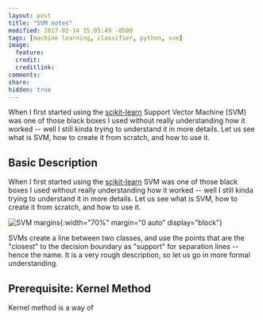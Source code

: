 ```yaml
---
layout: post
title: "SVM notes"
modified: 2017-02-14 15:05:49 -0500
tags: [machine learning, classifier, python, svm]
image:
  feature: 
  credit: 
  creditlink: 
comments: 
share: 
hidden: true
---
```


When I first started using the [scikit-learn](http://scikit-learn.org/stable/)
Support Vector Machine (SVM) was one of those black boxes I used without really understanding how it 
worked -- well I still kinda trying to understand it in more details. Let us
see what is SVM, how to create it from scratch, and how to use it.

## Basic Description

When I first started using the [scikit-learn](http://scikit-learn.org/stable/) SVM was one of those black boxes I used without really understanding how it worked -- well I still kinda trying to understand it in more details. Let us see what is SVM, how to create it from scratch, and how to use it.

![SVM margins](http://scikit-learn.org/stable/_images/sphx_glr_plot_separating_hyperplane_0011.png){:width="70%" margin="0 auto" display="block"} 

SVMs create a line between two classes, and use the points that are the "closest" to the decision boundary as "support" for separation lines -- hence the name. It is a very rough description, so let us go in more formal understanding.

## Prerequisite: Kernel Method

Kernel method is a way of 
